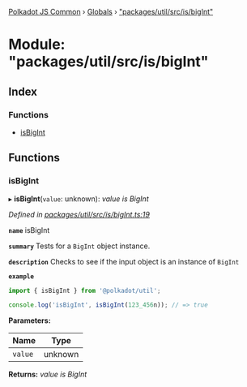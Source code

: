 [Polkadot JS Common](../README.md) › [Globals](../globals.md) › ["packages/util/src/is/bigInt"](_packages_util_src_is_bigint_.md)

# Module: "packages/util/src/is/bigInt"

## Index

### Functions

* [isBigInt](_packages_util_src_is_bigint_.md#isbigint)

## Functions

###  isBigInt

▸ **isBigInt**(`value`: unknown): *value is BigInt*

*Defined in [packages/util/src/is/bigInt.ts:19](https://github.com/polkadot-js/common/blob/ce46a6818/packages/util/src/is/bigInt.ts#L19)*

**`name`** isBigInt

**`summary`** Tests for a `BigInt` object instance.

**`description`** 
Checks to see if the input object is an instance of `BigInt`

**`example`** 
<BR>

```javascript
import { isBigInt } from '@polkadot/util';

console.log('isBigInt', isBigInt(123_456n)); // => true
```

**Parameters:**

Name | Type |
------ | ------ |
`value` | unknown |

**Returns:** *value is BigInt*
